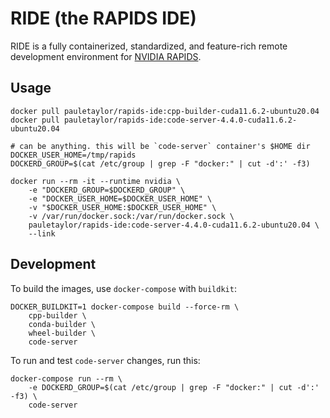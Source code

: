 # RIDE (the <b>R</b>APIDS <b>IDE</b>)

RIDE is a fully containerized, standardized, and feature-rich remote development environment for [NVIDIA RAPIDS](https://github.com/rapidsai).

## Usage

```shell
docker pull pauletaylor/rapids-ide:cpp-builder-cuda11.6.2-ubuntu20.04
docker pull pauletaylor/rapids-ide:code-server-4.4.0-cuda11.6.2-ubuntu20.04

# can be anything. this will be `code-server` container's $HOME dir
DOCKER_USER_HOME=/tmp/rapids
DOCKERD_GROUP=$(cat /etc/group | grep -F "docker:" | cut -d':' -f3)

docker run --rm -it --runtime nvidia \
    -e "DOCKERD_GROUP=$DOCKERD_GROUP" \
    -e "DOCKER_USER_HOME=$DOCKER_USER_HOME" \
    -v "$DOCKER_USER_HOME:$DOCKER_USER_HOME" \
    -v /var/run/docker.sock:/var/run/docker.sock \
    pauletaylor/rapids-ide:code-server-4.4.0-cuda11.6.2-ubuntu20.04 \
    --link
```

## Development

To build the images, use `docker-compose` with `buildkit`:

```shell
DOCKER_BUILDKIT=1 docker-compose build --force-rm \
    cpp-builder \
    conda-builder \
    wheel-builder \
    code-server
```

To run and test `code-server` changes, run this:

```shell
docker-compose run --rm \
    -e DOCKERD_GROUP=$(cat /etc/group | grep -F "docker:" | cut -d':' -f3) \
    code-server
```

